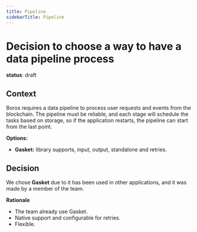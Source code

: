 ```yaml
---
title: Pipeline
sidebarTitle: Pipeline
---
```


# Decision to choose a way to have a data pipeline process

**status**: draft

## Context

Boros requires a data pipeline to process user requests and events from the blockchain. The pipeline must be reliable, and each stage will schedule the tasks based on storage, so if the application restarts, the pipeline can start from the last point.

**Options:**
  - **Gasket:** library supports, input, output, standalone and retries.

## Decision

We chose **Gasket** due to it has been used in other applications, and it was made by a member of the team.

**Rationale**
  - The team already use Gasket.
  - Native support and configurable for retries.
  - Flexible.
